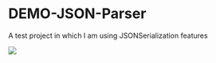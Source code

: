 # DEMO-JSON-Parser
A test project in which I am using JSONSerialization features

![](👑%20Application%20Layer/Resources/Assets/Assets.xcassets/demoScreenshot.imageset/demoSceenshot.png)
